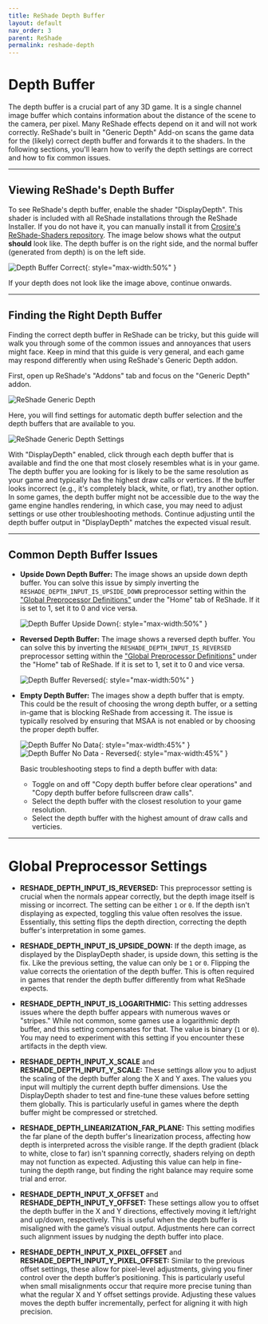 ```yaml
---
title: ReShade Depth Buffer
layout: default
nav_order: 3
parent: ReShade
permalink: reshade-depth
---
```


# Depth Buffer

The depth buffer is a crucial part of any 3D game. It is a single channel image buffer which contains information about the distance of the scene to the camera, per pixel. Many ReShade effects depend on it and will not work correctly. ReShade's built in "Generic Depth" Add-on scans the game data for the (likely) correct depth buffer and forwards it to the shaders. In the following sections, you'll learn how to verify the depth settings are correct and how to fix common issues.

---

## Viewing ReShade's Depth Buffer

To see ReShade's depth buffer, enable the shader "DisplayDepth". This shader is included with all ReShade installations through the ReShade Installer. If you do not have it, you can manually install it from [Crosire's ReShade-Shaders repository](https://github.com/crosire/reshade-shaders/tree/slim/Shaders). The image below shows what the output **should** look like. The depth buffer is on the right side, and the normal buffer (generated from depth) is on the left side.

![Depth Buffer Correct](../docs/reshade/images/gui-and-depth/correct.webp){: style="max-width:50%" }

If your depth does not look like the image above, continue onwards.

---

## Finding the Right Depth Buffer

Finding the correct depth buffer in ReShade can be tricky, but this guide will walk you through some of the common issues and annoyances that users might face. Keep in mind that this guide is very general, and each game may respond differently when using ReShade's Generic Depth addon.

First, open up ReShade's "Addons" tab and focus on the "Generic Depth" addon.

![ReShade Generic Depth](../docs/reshade/images/gui-and-depth/generic-depth.png)

Here, you will find settings for automatic depth buffer selection and the depth buffers that are available to you.

![ReShade Generic Depth Settings](../docs/reshade/images/gui-and-depth/generic-depth-settings.png)

With "DisplayDepth" enabled, click through each depth buffer that is available and find the one that most closely resembles what is in your game. The depth buffer you are looking for is likely to be the same resolution as your game and typically has the highest draw calls or vertices. If the buffer looks incorrect (e.g., it's completely black, white, or flat), try another option. In some games, the depth buffer might not be accessible due to the way the game engine handles rendering, in which case, you may need to adjust settings or use other troubleshooting methods. Continue adjusting until the depth buffer output in "DisplayDepth" matches the expected visual result.

---

## Common Depth Buffer Issues

* **Upside Down Depth Buffer:** The image shows an upside down depth buffer. You can solve this issue by simply inverting the `RESHADE_DEPTH_INPUT_IS_UPSIDE_DOWN` preprocessor setting within the ["Global Preprocessor Definitions"](https://guides.martysmods.com/reshade-gui#edit-pre-processor-definitions) under the "Home" tab of ReShade. If it is set to 1, set it to 0 and vice versa.

  ![Depth Buffer Upside Down](../docs/reshade/images/gui-and-depth/upsidedown.webp){: style="max-width:50%" }

* **Reversed Depth Buffer:** The image shows a reversed depth buffer. You can solve this by inverting the `RESHADE_DEPTH_INPUT_IS_REVERSED` preprocessor setting within the ["Global Preprocessor Definitions"](https://guides.martysmods.com/reshade-gui#edit-pre-processor-definitions) under the "Home" tab of ReShade. If it is set to 1, set it to 0 and vice versa.

  ![Depth Buffer Reversed](../docs/reshade/images/gui-and-depth/reversed.webp){: style="max-width:50%" }

* **Empty Depth Buffer:** The images show a depth buffer that is empty. This could be the result of choosing the wrong depth buffer, or a setting in-game that is blocking ReShade from accessing it. The issue is typically resolved by ensuring that MSAA is not enabled or by choosing the proper depth buffer.

  ![Depth Buffer No Data](../docs/reshade/images/gui-and-depth/depth_buffer_no_data_example.webp){: style="max-width:45%" } ![Depth Buffer No Data - Reversed](../docs/reshade/images/gui-and-depth/depth_buffer_no_data_reversed_example.webp){: style="max-width:45%" }

  Basic troubleshooting steps to find a depth buffer with data:
  * Toggle on and off "Copy depth buffer before clear operations" and "Copy depth buffer before fullscreen draw calls".
  * Select the depth buffer with the closest resolution to your game resolution.
  * Select the depth buffer with the highest amount of draw calls and verticies.

---

# Global Preprocessor Settings

* **RESHADE_DEPTH_INPUT_IS_REVERSED:** This preprocessor setting is crucial when the normals appear correctly, but the depth image itself is missing or incorrect. The setting can be either `1` or `0`. If the depth isn't displaying as expected, toggling this value often resolves the issue. Essentially, this setting flips the depth direction, correcting the depth buffer's interpretation in some games.

* **RESHADE_DEPTH_INPUT_IS_UPSIDE_DOWN:** If the depth image, as displayed by the DisplayDepth shader, is upside down, this setting is the fix. Like the previous setting, the value can only be `1` or `0`. Flipping the value corrects the orientation of the depth buffer. This is often required in games that render the depth buffer differently from what ReShade expects.

* **RESHADE_DEPTH_INPUT_IS_LOGARITHMIC:** This setting addresses issues where the depth buffer appears with numerous waves or "stripes." While not common, some games use a logarithmic depth buffer, and this setting compensates for that. The value is binary (`1` or `0`). You may need to experiment with this setting if you encounter these artifacts in the depth view.

* **RESHADE_DEPTH_INPUT_X_SCALE** and **RESHADE_DEPTH_INPUT_Y_SCALE:** These settings allow you to adjust the scaling of the depth buffer along the X and Y axes. The values you input will multiply the current depth buffer dimensions. Use the DisplayDepth shader to test and fine-tune these values before setting them globally. This is particularly useful in games where the depth buffer might be compressed or stretched.

* **RESHADE_DEPTH_LINEARIZATION_FAR_PLANE:** This setting modifies the far plane of the depth buffer's linearization process, affecting how depth is interpreted across the visible range. If the depth gradient (black to white, close to far) isn't spanning correctly, shaders relying on depth may not function as expected. Adjusting this value can help in fine-tuning the depth range, but finding the right balance may require some trial and error.

* **RESHADE_DEPTH_INPUT_X_OFFSET** and **RESHADE_DEPTH_INPUT_Y_OFFSET:** These settings allow you to offset the depth buffer in the X and Y directions, effectively moving it left/right and up/down, respectively. This is useful when the depth buffer is misaligned with the game’s visual output. Adjustments here can correct such alignment issues by nudging the depth buffer into place.

* **RESHADE_DEPTH_INPUT_X_PIXEL_OFFSET** and **RESHADE_DEPTH_INPUT_Y_PIXEL_OFFSET:** Similar to the previous offset settings, these allow for pixel-level adjustments, giving you finer control over the depth buffer’s positioning. This is particularly useful when small misalignments occur that require more precise tuning than what the regular X and Y offset settings provide. Adjusting these values moves the depth buffer incrementally, perfect for aligning it with high precision.